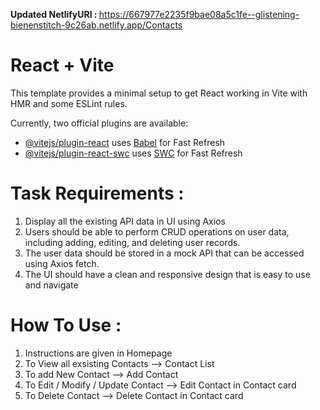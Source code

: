 <b>Updated NetlifyURl : </b> https://667977e2235f9bae08a5c1fe--glistening-bienenstitch-9c26ab.netlify.app/Contacts

# React + Vite

This template provides a minimal setup to get React working in Vite with HMR and some ESLint rules.

Currently, two official plugins are available:

- [@vitejs/plugin-react](https://github.com/vitejs/vite-plugin-react/blob/main/packages/plugin-react/README.md) uses [Babel](https://babeljs.io/) for Fast Refresh
- [@vitejs/plugin-react-swc](https://github.com/vitejs/vite-plugin-react-swc) uses [SWC](https://swc.rs/) for Fast Refresh

# Task Requirements :

1. Display all the existing API data in UI using Axios
2. Users should be able to perform CRUD operations on user data, including adding, editing, and deleting user records.
3. The user data should be stored in a mock API that can be accessed using Axios fetch.
4. The UI should have a clean and responsive design that is easy to use and navigate

# How To Use :

1. Instructions are given in Homepage
2. To View all exsisting Contacts --> Contact List
3. To add New Contact --> Add Contact
4. To Edit / Modify / Update Contact --> Edit Contact in Contact card
5. To Delete Contact --> Delete Contact in Contact card
